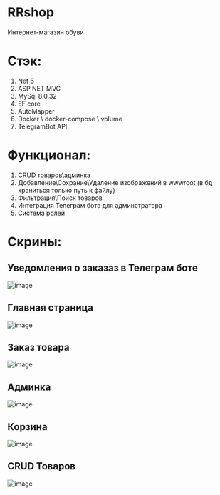 # RRshop
Интернет-магазин обуви

# Стэк:
1) Net 6
2) ASP NET MVC
3) MySql 8.0.32
4) EF core
5) AutoMapper
6) Docker \ docker-compose \ volume
7) TelegramBot API

# Функционал:
1) CRUD товаров\админка
2) Добавление\Сохрание\Удаление изображений в wwwroot (в бд храниться только путь к файлу)
3) Фильтрация\Поиск товаров
4) Интеграция Телеграм бота для админстратора
5) Система ролей

# Скрины:
## Уведомления о заказаз в Телеграм боте
![image](https://user-images.githubusercontent.com/95288769/236941062-121bfeae-f0b0-466c-8c9f-b461a4c161d8.png)

## Главная страница
![image](https://user-images.githubusercontent.com/95288769/236938988-4d848944-8276-4d1e-9d54-4bd73b9e0b1a.png)

## Заказ товара
![image](https://user-images.githubusercontent.com/95288769/236940070-5037b1cf-a9d2-4e97-8206-d8e15c64fd80.png)

## Админка
![image](https://user-images.githubusercontent.com/95288769/236940279-8978abb2-7b6c-471e-91b3-7e6ab898b033.png)

## Корзина
![image](https://user-images.githubusercontent.com/95288769/236940476-8bd862d6-580e-489e-98a9-9e1054db2b1b.png)

## CRUD Товаров
![image](https://user-images.githubusercontent.com/95288769/236940588-112854bc-fdb8-4ef1-9eaf-c28a45ae9492.png)



